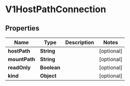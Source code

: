 
# V1HostPathConnection

## Properties
Name | Type | Description | Notes
------------ | ------------- | ------------- | -------------
**hostPath** | **String** |  |  [optional]
**mountPath** | **String** |  |  [optional]
**readOnly** | **Boolean** |  |  [optional]
**kind** | **Object** |  |  [optional]



